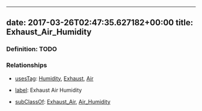 
---
date: 2017-03-26T02:47:35.627182+00:00
title: Exhaust_Air_Humidity
---
### Definition: TODO

### Relationships

* [usesTag](https://brickschema.org/schema/1.0/BrickFrame#usesTag): [Humidity](https://brickschema.org/schema/1.0/BrickTag#Humidity), [Exhaust](https://brickschema.org/schema/1.0/BrickTag#Exhaust), [Air](https://brickschema.org/schema/1.0/BrickTag#Air)

* [label](http://www.w3.org/2000/01/rdf-schema#label): Exhaust Air Humidity

* [subClassOf](http://www.w3.org/2000/01/rdf-schema#subClassOf): [Exhaust_Air](https://brickschema.org/schema/1.0/Brick#Exhaust_Air), [Air_Humidity](https://brickschema.org/schema/1.0/Brick#Air_Humidity)
